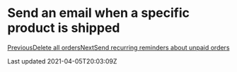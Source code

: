 # Send an email when a specific product is shipped

[PreviousDelete all orders](/resources/tutorials/video-walkthroughs/delete-all-orders)[NextSend recurring reminders about unpaid orders](/resources/tutorials/video-walkthroughs/send-recurring-reminders-about-unpaid-orders)

Last updated 2021-04-05T20:03:09Z